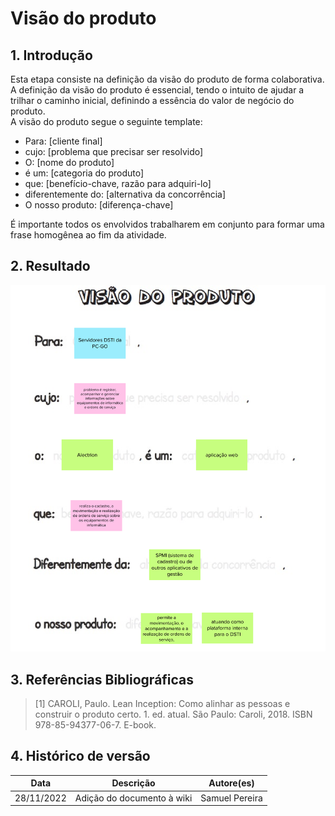 # Visão do produto

## 1. Introdução
Esta etapa consiste na definição da visão do produto de forma colaborativa. A definição da visão do produto é essencial, tendo o intuito de ajudar a trilhar o caminho inicial, definindo a essência do valor de negócio do produto.
<br/>
A visão do produto segue o seguinte template:
- Para: [cliente final]
- cujo: [problema que precisar ser resolvido]
- O: [nome do produto]
- é um: [categoria do produto]
- que: [benefício-chave, razão para adquiri-lo]
- diferentemente do: [alternativa da concorrência]
- O nosso produto: [diferença-chave]

É importante todos os envolvidos trabalharem em conjunto para formar uma frase homogênea ao fim da atividade.

## 2. Resultado
![Resultado da atividade](../assets/leaninception/visaodoproduto.png)

## 3. Referências Bibliográficas

> [1] CAROLI, Paulo. Lean Inception: Como alinhar as pessoas e construir o produto certo. 1. ed. atual. São Paulo: Caroli, 2018. ISBN 978-85-94377-06-7. E-book.

## 4. Histórico de versão

|**Data**|**Descrição**|**Autore(es)**|
|--------|-------------|--------------|
|28/11/2022| Adição do documento à wiki | Samuel Pereira |
